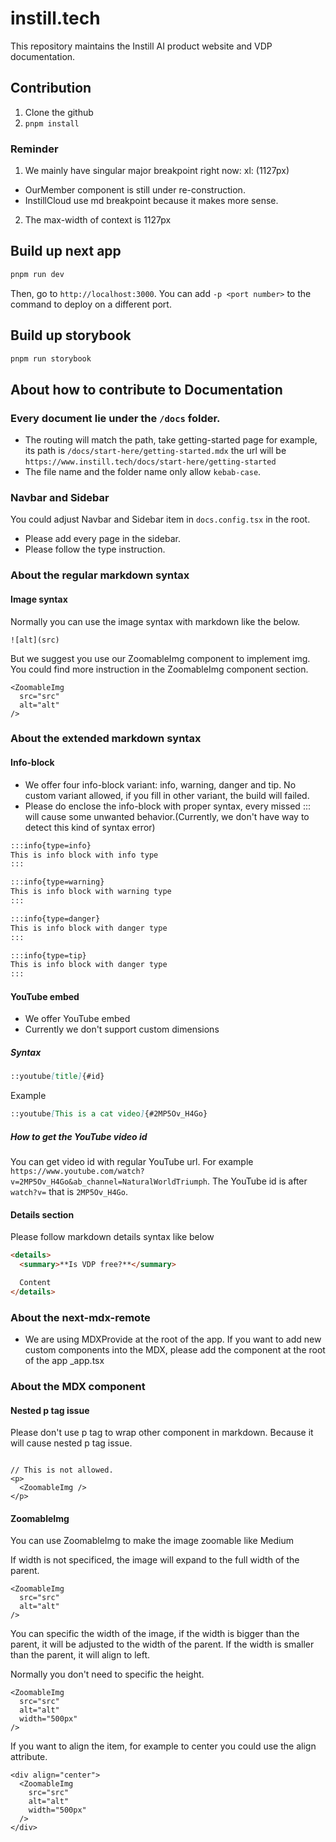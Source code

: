 # instill.tech

This repository maintains the Instill AI product website and VDP documentation.

## Contribution
1. Clone the github
2. `pnpm install`

### Reminder

1. We mainly have singular major breakpoint right now: xl: (1127px)
  - OurMember component is still under re-construction.
  - InstillCloud use md breakpoint because it makes more sense.
2. The max-width of context is 1127px

## Build up next app
```bash
pnpm run dev
```

Then, go to `http://localhost:3000`. You can add `-p <port number>` to the command to deploy on a different port.

## Build up storybook
```bash
pnpm run storybook
```

## About how to contribute to Documentation

### Every document lie under the `/docs` folder.

- The routing will match the path, take getting-started page for example, its path is `/docs/start-here/getting-started.mdx` the url will be `https://www.instill.tech/docs/start-here/getting-started`
- The file name and the folder name only allow `kebab-case`.

### Navbar and Sidebar

You could adjust Navbar and Sidebar item in `docs.config.tsx` in the root.

- Please add every page in the sidebar. 
- Please follow the type instruction.

### About the regular markdown syntax

#### Image syntax

Normally you can use the image syntax with markdown like the below.

```
![alt](src)
```

But we suggest you use our ZoomableImg component to implement img. You could find more instruction in the ZoomableImg component section.

```
<ZoomableImg 
  src="src"
  alt="alt"
/>
```

### About the extended markdown syntax

#### Info-block

- We offer four info-block variant: info, warning, danger and tip. No custom variant allowed, if you fill in other variant, the build will failed. 
- Please do enclose the info-block with proper syntax, every missed ::: will cause some unwanted behavior.(Currently, we don't have way to detect this kind of syntax error)


```md
:::info{type=info}
This is info block with info type
:::
```

```md
:::info{type=warning}
This is info block with warning type
:::
```

```md
:::info{type=danger}
This is info block with danger type
:::
```

```md
:::info{type=tip}
This is info block with danger type
:::
```

#### YouTube embed

- We offer YouTube embed
- Currently we don't support custom dimensions

##### Syntax

```md
::youtube[title]{#id}
```

Example

```md
::youtube[This is a cat video]{#2MP5Ov_H4Go}
```

##### How to get the YouTube video id

You can get video id with regular YouTube url. For example `https://www.youtube.com/watch?v=2MP5Ov_H4Go&ab_channel=NaturalWorldTriumph`. The YouTube id is after `watch?v=` that is `2MP5Ov_H4Go`.

#### Details section

Please follow markdown details syntax like below

```md
<details>
  <summary>**Is VDP free?**</summary>

  Content
</details>
```

### About the next-mdx-remote

- We are using MDXProvide at the root of the app. If you want to add new custom components into the MDX, please add the component at the root of the app _app.tsx

### About the MDX component

#### Nested p tag issue

Please don't use p tag to wrap other component in markdown. Because it will cause nested p tag issue.

```mdx

// This is not allowed.
<p>
  <ZoomableImg />
</p>

```

#### ZoomableImg

You can use ZoomableImg to make the image zoomable like Medium

If width is not specificed, the image will expand to the full width of the parent.

```
<ZoomableImg 
  src="src"
  alt="alt"
/>
```

You can specific the width of the image, if the width is bigger than the parent, it will be adjusted to the width of the parent. If the width is smaller than the parent, it will align to left.

Normally you don't need to specific the height.

```
<ZoomableImg 
  src="src"
  alt="alt"
  width="500px"
/>
```

If you want to align the item, for example to center you could use the align attribute.

```
<div align="center">
  <ZoomableImg 
    src="src"
    alt="alt"
    width="500px"
  />
</div>
```